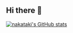 ## Hi there 👋

[![nakataki's GitHub stats](https://github-readme-stats.vercel.app/api?username=nakataki17)](https://github.com/anuraghazra/github-readme-stats)


<!--
**nakataki17/nakataki17** is a ✨ _special_ ✨ repository because its `README.md` (this file) appears on your GitHub profile.

Here are some ideas to get you started:

- 🔭 I’m currently working on ...
- 🌱 I’m currently learning ...
- 👯 I’m looking to collaborate on ...
- 🤔 I’m looking for help with ...
- 💬 Ask me about ...
- 📫 How to reach me: ...
- 😄 Pronouns: ...
- ⚡ Fun fact: ...
-->
